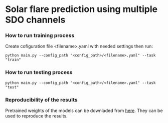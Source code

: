 # Solar flare prediction using multiple SDO channels

### How to run training process



Create cofiguration file \<filename\>.yaml with needed settings  then run:
 ```
python main.py --config_path "<config_path>/<filename>.yaml" --task "train"

```
 
### How to run testing process
 


 
 ```
 python main.py --config_path "<config_path>/<filename>.yaml" --task "test"
 
 ```
 
  ### Reproducibility of the results
 Pretrained weights of the models can be downladed from [here](https://drive.google.com/drive/folders/1AEbh1o4pbtqFTs2Rt1zTd4XQEHiSY0gH?usp=sharing). They can be used to reproduce the results.
 
 
